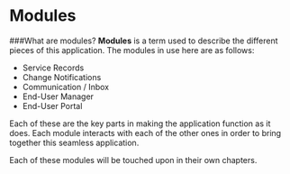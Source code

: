 # Modules
###What are modules?
**Modules** is a term used to describe the different pieces of this application. The modules in use here are as follows:
- Service Records
- Change Notifications
- Communication / Inbox
- End-User Manager
- End-User Portal

Each of these are the key parts in making the application function as it does. Each module interacts with each of the other ones in order to bring together this seamless application.

Each of these modules will be touched upon in their own chapters.
